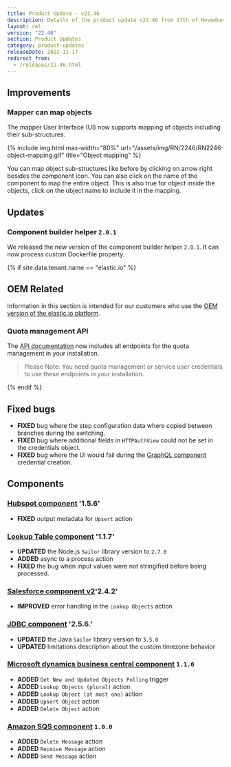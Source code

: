 ```yaml
---
title: Product Update - v22.46
description: Details of the product update v22.46 from 17th of November 2022.
layout: rel
version: "22.46"
section: Product Updates
category: product-updates
releaseDate: 2022-11-17
redirect_from:
  - /releases/22.46.html
---
```


## Improvements

### Mapper can map objects

The mapper User Interface (UI) now supports mapping of objects including their
sub-structures.

{% include img.html max-width="80%" url="/assets/img/RN/2246/RN2246-object-mapping.gif" title="Object mapping" %}

You can map object sub-structures like before by clicking on arrow right besides
the component icon. You can also click on the name of the component to map the
entire object. This is also true for object inside the objects, click on the
object name to include it in the mapping.

## Updates

### Component builder helper `2.0.1`

We released the new version of the component builder helper `2.0.1`. It can now
process custom Dockerfile property.

{% if site.data.tenant.name == "elastic.io" %}


## OEM Related

Information in this section is intended for our customers who use the
[OEM version of the elastic.io platform](https://www.elastic.io/saas-embedded-integration/).

### Quota management API

The [API documentation]({{site.data.tenant.apiDocsUri}}) now includes all endpoints
for the quota management in your installation.

> Please Note: You need quota management or service user credentials to use these
> endpoints in your installation.

{% endif %}


## Fixed bugs

*   **FIXED** bug where the step configuration data where copied between branches during the switching.
*   **FIXED** bug where additional fields in `HTTPAuthView` could not be set in the credentials object.
*   **FIXED** bug where the UI would fail during the [GraphQL component](/components/graphql/) credential creation.

## Components

### [Hubspot component](/components/hubspot/) '1.5.6'

*   **FIXED** output metadata for `Upsert` action

### [Lookup Table component](/components/lookup-table/) '1.1.7'

*   **UPDATED** the Node.js `Sailor` library version to `2.7.0`
*   **ADDED** async to a process action
*   **FIXED** the bug when input values were not stringified before being processed.

### [Salesforce component v2](/components/salesforce/)'2.4.2'

*   **IMPROVED** error handling in the `Lookup Objects` action

### [JDBC component](/components/jdbc/)  '2.5.6.'

*   **UPDATED** the Java `Sailor` library version to `3.5.0`
*   **UPDATED** limitations description about the custom timezone behavior


### [Microsoft dynamics business central component](/components/microsoft-dynamics-business-central/) `1.1.0`

*   **ADDED** `Get New and Updated Objects Polling` trigger
*   **ADDED** `Lookup Objects (plural)` action
*   **ADDED** `Lookup Object (at most one)` action
*   **ADDED** `Upsert Object` action
*   **ADDED** `Delete Object` action

### [Amazon SQS component](/components/aws-sqs/) `1.0.0`

*   **ADDED** `Delete Message` action
*   **ADDED** `Receive Message` action
*   **ADDED** `Send Message` action
